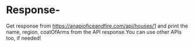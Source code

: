 # Response-

Get response from https://anapioficeandfire.com/api/houses/1 and print the name, region, coatOfArms from the API response.You can use other APIs too, if needed!
